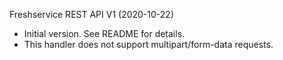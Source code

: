 Freshservice REST API V1 (2020-10-22)
 * Initial version.  See README for details.
 * This handler does not support multipart/form-data requests.
